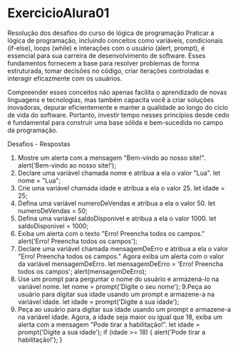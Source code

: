 # ExercicioAlura01
Resolução dos desafios do curso de lógica de programação
Praticar a lógica de programação, incluindo conceitos como variáveis, condicionais (if-else), loops (while) e interações com o usuário (alert, prompt), é essencial para sua carreira de desenvolvimento de software. Esses fundamentos fornecem a base para resolver problemas de forma estruturada, tomar decisões no código, criar iterações controladas e interagir eficazmente com os usuários.

Compreender esses conceitos não apenas facilita o aprendizado de novas linguagens e tecnologias, mas também capacita você a criar soluções inovadoras, depurar eficientemente e manter a qualidade ao longo do ciclo de vida do software. Portanto, investir tempo nesses princípios desde cedo é fundamental para construir uma base sólida e bem-sucedida no campo da programação.

Desafios - Respostas
1. Mostre um alerta com a mensagem "Bem-vindo ao nosso site!".
alert('Bem-vindo ao nosso site!');
2. Declare uma variável chamada nome e atribua a ela o valor "Lua".
let nome = "Lua";
3. Crie uma variável chamada idade e atribua a ela o valor 25.
let idade = 25;
4. Defina uma variável numeroDeVendas e atribua a ela o valor 50.
let numeroDeVendas = 50;
5. Defina uma variável saldoDisponivel e atribua a ela o valor 1000.
let saldoDisponivel = 1000;
6. Exiba um alerta com o texto "Erro! Preencha todos os campos."
alert('Erro! Preencha todos os campos');
7. Declare uma variável chamada mensagemDeErro e atribua a ela o valor "Erro! Preencha todos os campos." Agora exiba um alerta com o valor da variável mensagemDeErro.
let mensagemDeErro = 'Erro! Preencha todos os campos';
alert(mensagemDeErro);
8. Use um prompt para perguntar o nome do usuário e armazená-lo na variável nome.
let nome = prompt('Digite o seu nome');
9.Peça ao usuário para digitar sua idade usando um prompt e armazene-a na variável idade.
let idade = prompt('Digite a sua idade');
10. Peça ao usuário para digitar sua idade usando um prompt e armazene-a na variável idade. Agora, a idade seja maior ou igual que 18, exiba um alerta com a mensagem "Pode tirar a habilitação!".
let idade = prompt('Digite a sua idade');
if (idade >= 18) {
    alert('Pode tirar a habilitação!'); 
}
